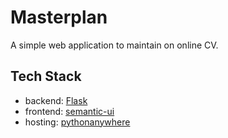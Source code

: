 # Masterplan

A simple web application to maintain on online CV.

## Tech Stack
* backend: [Flask](http://flask.pocoo.org/)
* frontend: [semantic-ui](http://semantic-ui.com/)
* hosting: [pythonanywhere](pythonanywhere.com)

